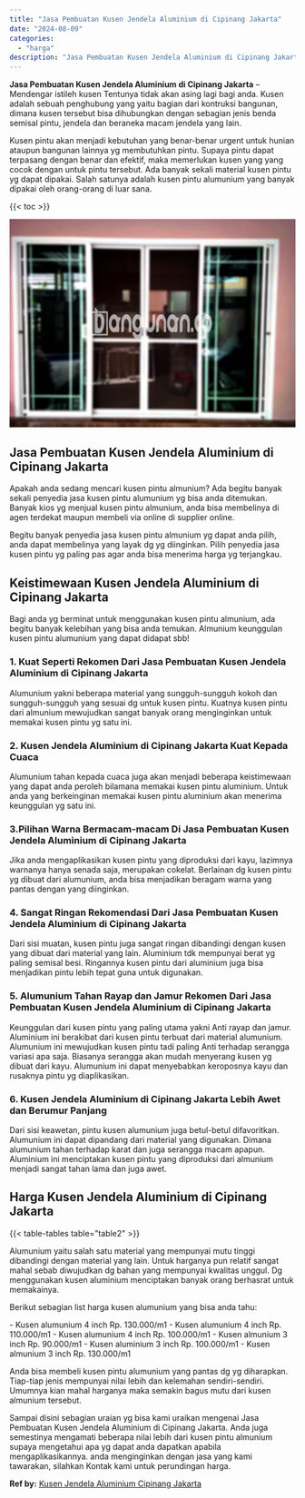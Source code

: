 ```yaml
---
title: "Jasa Pembuatan Kusen Jendela Aluminium di Cipinang Jakarta"
date: "2024-08-09"
categories: 
  - "harga"
description: "Jasa Pembuatan Kusen Jendela Aluminium di Cipinang Jakarta. Sampai disini sebagian uraian yg bisa kami uraikan mengenai Jasa Pembuatan Kusen Jendela Aluminiu..."
---
```


**Jasa Pembuatan Kusen Jendela Aluminium di Cipinang Jakarta** – Mendengar istileh kusen Tentunya tidak akan asing lagi bagi anda. Kusen adalah sebuah penghubung yang yaitu bagian dari kontruksi bangunan, dimana kusen tersebut bisa dihubungkan dengan sebagian jenis benda semisal pintu, jendela dan beraneka macam jendela yang lain.

Kusen pintu akan menjadi kebutuhan yang benar-benar urgent untuk hunian ataupun bangunan lainnya yg membutuhkan pintu. Supaya pintu dapat terpasang dengan benar dan efektif, maka memerlukan kusen yang yang cocok dengan untuk pintu tersebut. Ada banyak sekali material kusen pintu yg dapat dipakai. Salah satunya adalah kusen pintu alumunium yang banyak dipakai oleh orang-orang di luar sana.

{{< toc >}}

![Jasa Pembuatan Kusen Jendela Aluminium di Cipinang Jakarta](/images/harga-kusen-jendela-alumunium-04.png)

## Jasa Pembuatan Kusen Jendela Aluminium di Cipinang Jakarta

Apakah anda sedang mencari kusen pintu almunium? Ada begitu banyak sekali penyedia jasa kusen pintu alumunium yg bisa anda ditemukan. Banyak kios yg menjual kusen pintu almunium, anda bisa membelinya di agen terdekat maupun membeli via online di supplier online.

Begitu banyak penyedia jasa kusen pintu almunium yg dapat anda pilih, anda dapat membelinya yang layak dg yg diinginkan. Pilih penyedia jasa kusen pintu yg paling pas agar anda bisa menerima harga yg terjangkau.

## Keistimewaan Kusen Jendela Aluminium di Cipinang Jakarta

Bagi anda yg berminat untuk menggunakan kusen pintu almunium, ada begitu banyak kelebihan yang bisa anda temukan. Almunium keunggulan kusen pintu alumunium yang dapat didapat sbb!

### 1\. Kuat Seperti Rekomen Dari Jasa Pembuatan Kusen Jendela Aluminium di Cipinang Jakarta

Alumunium yakni beberapa material yang sungguh-sungguh kokoh dan sungguh-sungguh yang sesuai dg untuk kusen pintu. Kuatnya kusen pintu dari almunium mewujudkan sangat banyak orang menginginkan untuk memakai kusen pintu yg satu ini.

### 2\. Kusen Jendela Aluminium di Cipinang Jakarta Kuat Kepada Cuaca

Alumunium tahan kepada cuaca juga akan menjadi beberapa keistimewaan yang dapat anda peroleh bilamana memakai kusen pintu aluminium. Untuk anda yang berkeinginan memakai kusen pintu aluminium akan menerima keunggulan yg satu ini.

### 3.Pilihan Warna Bermacam-macam Di Jasa Pembuatan Kusen Jendela Aluminium di Cipinang Jakarta

Jika anda mengaplikasikan kusen pintu yang diproduksi dari kayu, lazimnya warnanya hanya senada saja, merupakan cokelat. Berlainan dg kusen pintu yg dibuat dari alumunium, anda bisa menjadikan beragam warna yang pantas dengan yang diinginkan.

### 4\. Sangat Ringan Rekomendasi Dari Jasa Pembuatan Kusen Jendela Aluminium di Cipinang Jakarta

Dari sisi muatan, kusen pintu juga sangat ringan dibandingi dengan kusen yang dibuat dari material yang lain. Aluminium tdk mempunyai berat yg paling semisal besi. Ringannya kusen pintu dari aluminium juga bisa menjadikan pintu lebih tepat guna untuk digunakan.

### 5\. Alumunium Tahan Rayap dan Jamur Rekomen Dari Jasa Pembuatan Kusen Jendela Aluminium di Cipinang Jakarta

Keunggulan dari kusen pintu yang paling utama yakni Anti rayap dan jamur. Aluminium ini berakibat dari kusen pintu terbuat dari material alumunium. Alumunium ini mewujudkan kusen pintu tadi paling Anti terhadap serangga variasi apa saja. Biasanya serangga akan mudah menyerang kusen yg dibuat dari kayu. Alumunium ini dapat menyebabkan keroposnya kayu dan rusaknya pintu yg diaplikasikan.

### 6\. Kusen Jendela Aluminium di Cipinang Jakarta Lebih Awet dan Berumur Panjang

Dari sisi keawetan, pintu kusen alumunium juga betul-betul difavoritkan. Alumunium ini dapat dipandang dari material yang digunakan. Dimana alumunium tahan terhadap karat dan juga serangga macam apapun. Aluminium ini menciptakan kusen pintu yang diproduksi dari almunium menjadi sangat tahan lama dan juga awet.

## Harga Kusen Jendela Aluminium di Cipinang Jakarta

{{< table-tables table="table2" >}}

Alumunium yaitu salah satu material yang mempunyai mutu tinggi dibandingi dengan material yang lain. Untuk harganya pun relatif sangat mahal sebab diwujudkan dg bahan yang mempunyai kwalitas unggul. Dg menggunakan kusen aluminium menciptakan banyak orang berhasrat untuk memakainya.

Berikut sebagian list harga kusen alumunium yang bisa anda tahu:

\- Kusen alumunium 4 inch Rp. 130.000/m1 - Kusen alumunium 4 inch Rp. 110.000/m1 - Kusen alumunium 4 inch Rp. 100.000/m1 - Kusen almunium 3 inch Rp. 90.000/m1 - Kusen aluminium 3 inch Rp. 100.000/m1 - Kusen almunium 3 inch Rp. 130.000/m1

Anda bisa membeli kusen pintu alumunium yang pantas dg yg diharapkan. Tiap-tiap jenis mempunyai nilai lebih dan kelemahan sendiri-sendiri. Umumnya kian mahal harganya maka semakin bagus mutu dari kusen almunium tersebut.

Sampai disini sebagian uraian yg bisa kami uraikan mengenai Jasa Pembuatan Kusen Jendela Aluminium di Cipinang Jakarta. Anda juga semestinya mengamati beberapa nilai lebih dari kusen pintu almunium supaya mengetahui apa yg dapat anda dapatkan apabila mengaplikasikannya. anda menginginkan dengan jasa yang kami tawarakan, silahkan Kontak kami untuk perundingan harga.

**Ref by:** [Kusen Jendela Aluminium Cipinang Jakarta](https://id.wikipedia.org/wiki/Kusen)
